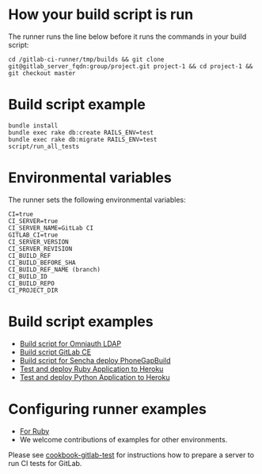 # How your build script is run

The runner runs the line below before it runs the commands in your build script:

    cd /gitlab-ci-runner/tmp/builds && git clone git@gitlab_server_fqdn:group/project.git project-1 && cd project-1 && git checkout master

# Build script example

    bundle install
    bundle exec rake db:create RAILS_ENV=test
    bundle exec rake db:migrate RAILS_ENV=test
    script/run_all_tests

# Environmental variables

The runner sets the following environmental variables:

```
CI=true
CI_SERVER=true
CI_SERVER_NAME=GitLab CI
GITLAB_CI=true
CI_SERVER_VERSION
CI_SERVER_REVISION
CI_BUILD_REF
CI_BUILD_BEFORE_SHA
CI_BUILD_REF_NAME (branch)
CI_BUILD_ID
CI_BUILD_REPO
CI_PROJECT_DIR
```

# Build script examples

+ [Build script for Omniauth LDAP](build-script-for-omniauth-ldap.md)
+ [Build script GitLab CE](build_script_gitlab_ce.md)
+ [Build script for Sencha deploy PhoneGapBuild](build_script_sencha_deploy_phonegapbuild.md)
+ [Test and deploy Ruby Application to Heroku](test-and-deploy-ruby-application-to-heroku.md)
+ [Test and deploy Python Application to Heroku](test-and-deploy-python-application-to-heroku.md)

# Configuring runner examples

+ [For Ruby](configure/ruby.md)
+ We welcome contributions of examples for other environments.

Please see [cookbook-gitlab-test](https://gitlab.com/gitlab-org/cookbook-gitlab-test/blob/master/README.md)
for instructions how to prepare a server to run CI tests for GitLab.